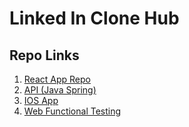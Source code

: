 # Linked In Clone Hub

## Repo Links
1. [React App Repo](https://github.com/web-slate/linkedin-clone-web)  
1. [API (Java Spring)](https://github.com/web-slate/linkedin-clone-api)  
1. [IOS App](https://github.com/ramsunvtech/linkedin-clone-ios-app)  
1. [Web Functional Testing](https://github.com/ramsunvtech/linkedin-clone-ft-web)
